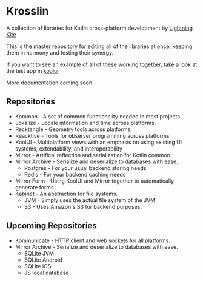 # Krosslin

A collection of libraries for Kotlin cross-platform development by [Lightning Kite](https://lightningkite.com)

This is the master repository for editing all of the libraries at once, keeping them in harmony and testing their synergy.

If you want to see an example of all of these working together, take a look at the test app in [koolui](https://github.com/lightningkite/koolui).

More documentation coming soon.

## Repositories

- Kommon - A set of common functionality needed in most projects.
- Lokalize - Locale information and time across platforms.
- Recktangle - Geometry tools across platforms.
- Reacktive - Tools for observer programming across platforms.
- KoolUI - Multiplatform views with an emphasis on using existing UI systems, extendability, and interoperability
- Mirror - Artifical reflection and serialization for Kotlin common.
- Mirror Archive - Serialize and deserialize to databases with ease.
    - Postgres - For your usual backend storing needs
    - Redis - For your backend caching needs
- Mirror Form - Using KoolUI and Mirror together to automatically generate forms
- Kabinet - An abstraction for file systems.
    - JVM - Simply uses the actual file system of the JVM.
    - S3 - Uses Amazon's S3 for backend purposes.
    
## Upcoming Repositories

- Kommunicate - HTTP client and web sockets for all platforms.
- Mirror Archive - Serialize and deserialize to databases with ease.
    - SQLite JVM
    - SQLite Android
    - SQLite iOS
    - JS local database